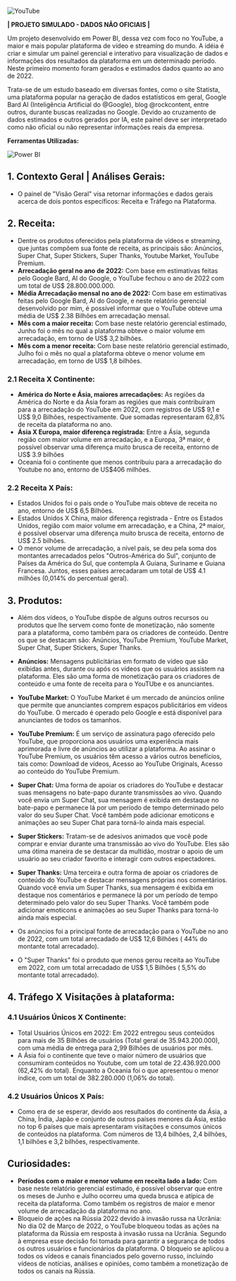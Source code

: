 ![YouTube](https://logodownload.org/wp-content/uploads/2014/10/youtube-logo-4-3.png)

**| PROJETO SIMULADO - DADOS NÃO OFICIAIS |**

Um projeto desenvolvido em Power BI, dessa vez com foco no YouTube, a maior e mais popular plataforma de vídeo e streaming do mundo. A idéia é criar e simular um painel gerencial e interativo para visualização de dados e informações dos resultados da plataforma em um determinado período. Neste primeiro momento  foram gerados e estimados dados quanto ao ano de 2022.

Trata-se de um estudo baseado em diversas fontes,  como o site Statista, uma plataforma popular na geração de dados estatísticos em geral, Google Bard AI (Inteligência Artificial do @Google), blog @rockcontent, entre outros, durante buscas realizadas no Google. Devido ao cruzamento de dados estimados e outros gerados por IA, este painel deve ser interpretado como não oficial ou não representar informações reais da empresa.

**Ferramentas Utilizadas:**

![Power BI](https://seekvectorlogo.com/wp-content/uploads/2022/02/power-bi-vector-logo-2022-small.png)
## 1. Contexto Geral | Análises Gerais:
* O painel de "Visão Geral" visa retornar informações e dados gerais acerca de dois pontos específicos: Receita e Tráfego na Plataforma.

## 2. Receita:
* Dentre os produtos oferecidos pela plataforma de vídeos e streaming, que juntas compõem sua fonte de receita, as principais são: Anúncios, Super Chat, Super Stickers, Super Thanks, Youtube Market, YouTube Premium.
* **Arrecadação geral no ano de 2022:** Com base em estimativas feitas pelo Google Bard, AI do Google, o YouTube fechou o ano de 2022 com um total de US$ 28.800.000.000.
* **Média Arrecadação mensal no ano de 2022:** Com base em estimativas feitas pelo Google Bard, AI do Google, e neste relatório gerencial desenvolvido por mim, é possível informar que o YouTube obteve uma média de US$ 2.38 Bilhões em arrecadação mensal.
* **Mês com a maior receita:** Com base neste relatório gerencial estimado, Junho foi o mês no qual a plataforma obteve o maior volume em arrecadação, em torno de US$ 3,2 bilhões.
* **Mês com a menor receita:** Com base neste relatório gerencial estimado, Julho foi o mês no qual a plataforma obteve o menor volume em arrecadação, em torno de US$ 1,8 bilhões.

### 2.1 Receita X Continente:
* **América do Norte e Ásia, maiores arrecadações:** As regiões da América do Norte e da Ásia foram as regiões que mais contribuiram para a arrecadação do YouTube em 2022, com registros de US$ 9,1 e US$ 9,0 Bilhões, respectivamente. Que somadas representaram 62,8% de receita da plataforma no ano. 
* **Ásia X Europa, maior diferença registrada:** Entre a Ásia, segunda região com maior volume em arrecadação, e a Europa, 3ª maior, é possível observar uma diferença muito brusca de receita, entorno de US$ 3.9 bilhões 
* Oceania foi o continente que menos contribuiu para a arrecadação do Youtube no ano, entorno de US$406 milhões.

### 2.2 Receita X País:
* Estados Unidos foi o país onde o YouTube mais obteve de receita no ano, entorno de US$ 6,5 Bilhões. 
* Estados Unidos X China, maior diferença registrada - Entre os Estados Unidos, região com maior volume em arrecadação, e a China, 2ª maior, é possível observar uma diferença muito brusca de receita, entorno de US$ 2.5 bilhões.
* O menor volume de arrecadação, a nível país, se deu pela soma dos montantes arrecadados pelos "Outros-América do Sul", conjunto de Países da América do Sul, que contempla A Guiana, Suriname e Guiana Francesa. Juntos, esses países arrecadaram um total de US$ 4.1 milhões (0,014% do percentual geral).

## 3. Produtos: 
* Além dos vídeos, o YouTube dispõe de alguns outros recursos ou produtos que lhe servem como fonte de monetização, não somente para a plataforma, como também para os criadores de conteúdo. Dentre os que se destacam são: Anúncios, YouTube Premium, YouTube Market, Super Chat, Super Stickers, Super Thanks.
* **Anúncios:** Mensagens publicitárias em formato de vídeo que são exibidas antes, durante ou após os vídeos que os usuários assistem na plataforma. Eles são uma forma de monetização para os criadores de conteúdo e uma fonte de receita para o YouTUbe e os anunciantes. 
* **YouTube Market:** O YouTube Market é um mercado de anúncios online que permite que anunciantes comprem espaços publicitários em vídeos do YouTube. O mercado é operado pelo Google e está disponível para anunciantes de todos os tamanhos.
* **YouTube Premium:** É um serviço de assinatura pago oferecido pelo YouTube, que proporciona aos usuários uma experiência mais aprimorada e livre de anúncios ao utilizar a plataforma. Ao assinar o YouTube Premium, os usuários têm acesso a vários outros benefícios, tais como: Download de vídeos, Acesso ao YouTube Originals, Acesso ao conteúdo do YouTube Premium.
* **Super Chat:** Uma forma de apoiar os criadores do YouTube e destacar suas mensagens no bate-papo durante transmissões ao vivo. Quando você envia um Super Chat, sua mensagem é exibida em destaque no bate-papo e permanece lá por um período de tempo determinado pelo valor do seu Super Chat. Você também pode adicionar emoticons e animações ao seu Super Chat para torná-lo ainda mais especial.
* **Super Stickers:** Tratam-se de adesivos animados que você pode comprar e enviar durante uma transmissão ao vivo do YouTube. Eles são uma ótima maneira de se destacar da multidão, mostrar o apoio de um usuário ao seu criador favorito e interagir com outros espectadores.
* **Super Thanks:** Uma terceira e outra forma de apoiar os criadores de conteúdo do YouTube e destacar mensagens próprias nos comentários. Quando você envia um Super Thanks, sua mensagem é exibida em destaque nos comentários e permanece lá por um período de tempo determinado pelo valor do seu Super Thanks. Você também pode adicionar emoticons e animações ao seu Super Thanks para torná-lo ainda mais especial.
  
* Os anúncios foi a principal fonte de arrecadação para o YouTube no ano de 2022, com um total arrecadado de US$ 12,6 Bilhões ( 44% do montante total arrecadado).
* O "Super Thanks" foi o produto que menos gerou receita ao YouTube em 2022, com um total arrecadado de US$ 1,5 Bilhões ( 5,5% do montante total arrecadado).

## 4. Tráfego X Visitações à plataforma:
### 4.1 Usuários Únicos X Continente:
* Total Usuários Únicos em 2022: Em 2022 entregou seus conteúdos para mais de 35 Bilhões de usuários (Total geral de 35.943.200.000), com uma média de entrega para 2,99 Bilhões de usuários por mês.  
* A Ásia foi o continente que teve o maior número de usuários que consumiram conteúdos no Youtube, com um total de 22.436.920.000 (62,42% do total). Enquanto a Oceania foi o que apresentou o menor índice, com um total de 382.280.000 (1,06% do total).

### 4.2 Usuários Únicos X País:
* Como era de se esperar, devido aos resultados do continente da Ásia, a China, Índia, Japão e conjunto de outros países menores da Ásia, estão no top 6 países que mais apresentaram visitações e consumos únicos de conteúdos na plataforma. Com números de 13,4 bilhões, 2,4 bilhões, 1,1 bilhões e 3,2 bilhões, respectivamente.

## Curiosidades:
* **Períodos com o maior e menor volume em receita lado a lado:** Com base neste relatório gerencial estimado, é possível observar que entre os meses de Junho e Julho ocorreu uma queda brusca e atípica de receita da plataforma. Como também os registros de maior e menor volume de arrecadação da plataforma no ano. 
* Bloqueio de ações na Rússia 2022 devido à invasão russa na Ucrânia: No dia 02 de Março de 2022, o YouTube bloqueou todas as ações na plataforma da Rússia em resposta à invasão russa na Ucrânia. Segundo à empresa esse decisão foi tomada para garantir a segurança de todos os outros usuários e funcionários da plataforma. O bloqueio se aplicou a todos os vídeos  e canais financiados pelo governo russo, incluindo vídeos de notícias, análises e opiniões, como também a monetização de todos os canais na Rússia.  



